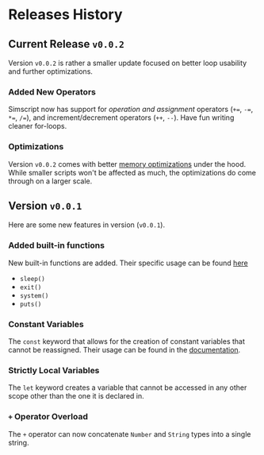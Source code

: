 
# Releases History

## Current Release `v0.0.2`

Version `v0.0.2` is rather a smaller update focused on better loop usability and further optimizations.

### Added New Operators

Simscript now has support for *operation and assignment* operators (`+=`, `-=`, `*=`, `/=`), and increment/decrement operators (`++`, `--`). Have fun writing cleaner for-loops.

### Optimizations

Version `v0.0.2` comes with better [memory optimizations](https://craftinginterpreters.com/optimization.html#nan-boxing) under the hood. While smaller scripts won't be affected as much, the optimizations do come through on a larger scale.

## Version `v0.0.1`

Here are some new features in version (`v0.0.1`).

### Added built-in functions

New built-in functions are added. Their specific usage can be found [here](./docs/functions.md)

- `sleep()`
- `exit()`
- `system()`
- `puts()`

### Constant Variables

The `const` keyword that allows for the creation of constant variables that cannot be reassigned. Their usage can be found in the [documentation](./docs/syntax.md).

### Strictly Local Variables

The `let` keyword creates a variable that cannot be accessed in any other scope other than the one it is declared in.

### `+` Operator Overload

The `+` operator can now concatenate `Number` and `String` types into a single string.
